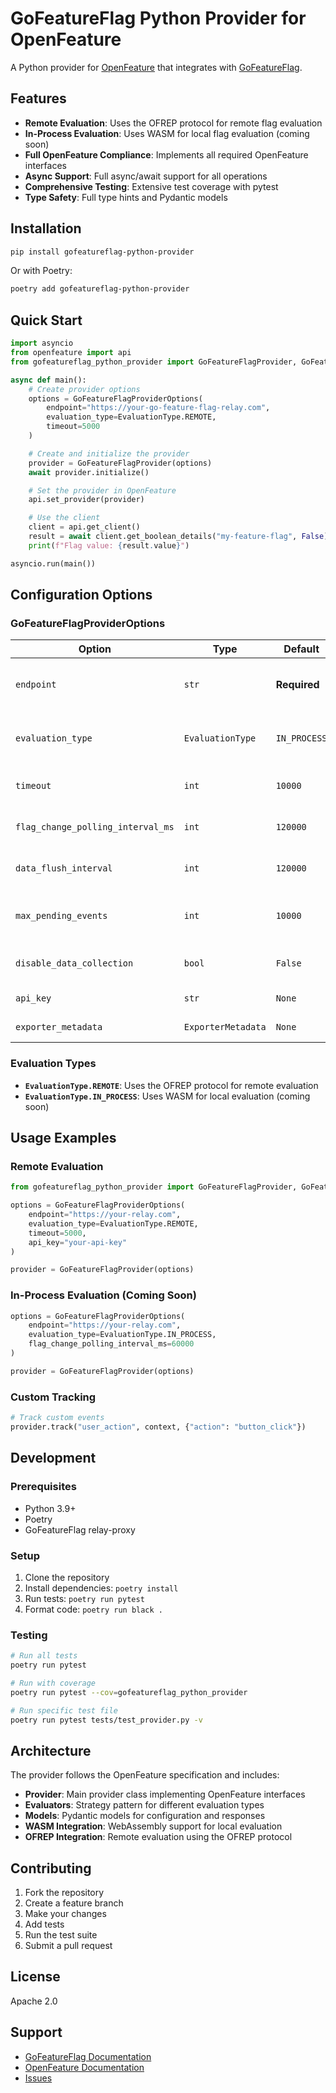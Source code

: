 # GoFeatureFlag Python Provider for OpenFeature

A Python provider for [OpenFeature](https://openfeature.dev/) that integrates with [GoFeatureFlag](https://gofeatureflag.org/).

## Features

- **Remote Evaluation**: Uses the OFREP protocol for remote flag evaluation
- **In-Process Evaluation**: Uses WASM for local flag evaluation (coming soon)
- **Full OpenFeature Compliance**: Implements all required OpenFeature interfaces
- **Async Support**: Full async/await support for all operations
- **Comprehensive Testing**: Extensive test coverage with pytest
- **Type Safety**: Full type hints and Pydantic models

## Installation

```bash
pip install gofeatureflag-python-provider
```

Or with Poetry:

```bash
poetry add gofeatureflag-python-provider
```

## Quick Start

```python
import asyncio
from openfeature import api
from gofeatureflag_python_provider import GoFeatureFlagProvider, GoFeatureFlagProviderOptions, EvaluationType

async def main():
    # Create provider options
    options = GoFeatureFlagProviderOptions(
        endpoint="https://your-go-feature-flag-relay.com",
        evaluation_type=EvaluationType.REMOTE,
        timeout=5000
    )

    # Create and initialize the provider
    provider = GoFeatureFlagProvider(options)
    await provider.initialize()

    # Set the provider in OpenFeature
    api.set_provider(provider)

    # Use the client
    client = api.get_client()
    result = await client.get_boolean_details("my-feature-flag", False)
    print(f"Flag value: {result.value}")

asyncio.run(main())
```

## Configuration Options

### GoFeatureFlagProviderOptions

| Option                            | Type               | Default      | Description                                   |
| --------------------------------- | ------------------ | ------------ | --------------------------------------------- |
| `endpoint`                        | `str`              | **Required** | The endpoint of the GoFeatureFlag relay-proxy |
| `evaluation_type`                 | `EvaluationType`   | `IN_PROCESS` | Type of evaluation (Remote or InProcess)      |
| `timeout`                         | `int`              | `10000`      | HTTP request timeout in milliseconds          |
| `flag_change_polling_interval_ms` | `int`              | `120000`     | Flag configuration polling interval           |
| `data_flush_interval`             | `int`              | `120000`     | Data collection flush interval                |
| `max_pending_events`              | `int`              | `10000`      | Maximum pending events before flushing        |
| `disable_data_collection`         | `bool`             | `False`      | Whether to disable data collection            |
| `api_key`                         | `str`              | `None`       | API key for authentication                    |
| `exporter_metadata`               | `ExporterMetadata` | `None`       | Metadata for the exporter                     |

### Evaluation Types

- **`EvaluationType.REMOTE`**: Uses the OFREP protocol for remote evaluation
- **`EvaluationType.IN_PROCESS`**: Uses WASM for local evaluation (coming soon)

## Usage Examples

### Remote Evaluation

```python
from gofeatureflag_python_provider import GoFeatureFlagProvider, GoFeatureFlagProviderOptions, EvaluationType

options = GoFeatureFlagProviderOptions(
    endpoint="https://your-relay.com",
    evaluation_type=EvaluationType.REMOTE,
    timeout=5000,
    api_key="your-api-key"
)

provider = GoFeatureFlagProvider(options)
```

### In-Process Evaluation (Coming Soon)

```python
options = GoFeatureFlagProviderOptions(
    endpoint="https://your-relay.com",
    evaluation_type=EvaluationType.IN_PROCESS,
    flag_change_polling_interval_ms=60000
)

provider = GoFeatureFlagProvider(options)
```

### Custom Tracking

```python
# Track custom events
provider.track("user_action", context, {"action": "button_click"})
```

## Development

### Prerequisites

- Python 3.9+
- Poetry
- GoFeatureFlag relay-proxy

### Setup

1. Clone the repository
2. Install dependencies: `poetry install`
3. Run tests: `poetry run pytest`
4. Format code: `poetry run black .`

### Testing

```bash
# Run all tests
poetry run pytest

# Run with coverage
poetry run pytest --cov=gofeatureflag_python_provider

# Run specific test file
poetry run pytest tests/test_provider.py -v
```

## Architecture

The provider follows the OpenFeature specification and includes:

- **Provider**: Main provider class implementing OpenFeature interfaces
- **Evaluators**: Strategy pattern for different evaluation types
- **Models**: Pydantic models for configuration and responses
- **WASM Integration**: WebAssembly support for local evaluation
- **OFREP Integration**: Remote evaluation using the OFREP protocol

## Contributing

1. Fork the repository
2. Create a feature branch
3. Make your changes
4. Add tests
5. Run the test suite
6. Submit a pull request

## License

Apache 2.0

## Support

- [GoFeatureFlag Documentation](https://gofeatureflag.org/)
- [OpenFeature Documentation](https://openfeature.dev/)
- [Issues](https://github.com/thomaspoignant/go-feature-flag/issues)

